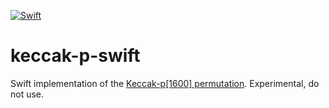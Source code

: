[![Swift](https://github.com/nixberg/keccak-p-swift/actions/workflows/swift.yaml/badge.svg)](
https://github.com/nixberg/keccak-p-swift/actions/workflows/swift.yaml)

# keccak-p-swift

Swift implementation of the [Keccak-p\[1600\] permutation](https://keccak.team/keccak.html ).
Experimental, do not use.
